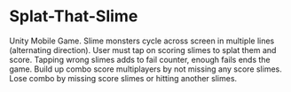 # Splat-That-Slime
 Unity Mobile Game.
 Slime monsters cycle across screen in multiple lines (alternating direction).
 User must tap on scoring slimes to splat them and score.
 Tapping wrong slimes adds to fail counter, enough fails ends the game.
 Build up combo score multiplayers by not missing any score slimes.
 Lose combo by missing score slimes or hitting another slimes.
